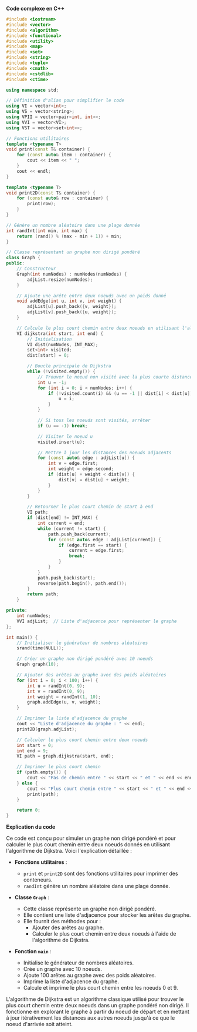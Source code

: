 **Code complexe en C++**

```cpp
#include <iostream>
#include <vector>
#include <algorithm>
#include <functional>
#include <utility>
#include <map>
#include <set>
#include <string>
#include <tuple>
#include <cmath>
#include <cstdlib>
#include <ctime>

using namespace std;

// Définition d'alias pour simplifier le code
using VI = vector<int>;
using VS = vector<string>;
using VPII = vector<pair<int, int>>;
using VVI = vector<VI>;
using VST = vector<set<int>>;

// Fonctions utilitaires
template <typename T>
void print(const T& container) {
    for (const auto& item : container) {
        cout << item << " ";
    }
    cout << endl;
}

template <typename T>
void print2D(const T& container) {
    for (const auto& row : container) {
        print(row);
    }
}

// Génère un nombre aléatoire dans une plage donnée
int randInt(int min, int max) {
    return (rand() % (max - min + 1)) + min;
}

// Classe représentant un graphe non dirigé pondéré
class Graph {
public:
    // Constructeur
    Graph(int numNodes) : numNodes(numNodes) {
        adjList.resize(numNodes);
    }

    // Ajoute une arête entre deux noeuds avec un poids donné
    void addEdge(int u, int v, int weight) {
        adjList[u].push_back({v, weight});
        adjList[v].push_back({u, weight});
    }

    // Calcule le plus court chemin entre deux noeuds en utilisant l'algorithme de Dijkstra
    VI dijkstra(int start, int end) {
        // Initialisation
        VI dist(numNodes, INT_MAX);
        set<int> visited;
        dist[start] = 0;

        // Boucle principale de Dijkstra
        while (!visited.empty()) {
            // Trouver le noeud non visité avec la plus courte distance
            int u = -1;
            for (int i = 0; i < numNodes; i++) {
                if (!visited.count(i) && (u == -1 || dist[i] < dist[u])) {
                    u = i;
                }
            }

            // Si tous les noeuds sont visités, arrêter
            if (u == -1) break;

            // Visiter le noeud u
            visited.insert(u);

            // Mettre à jour les distances des noeuds adjacents
            for (const auto& edge : adjList[u]) {
                int v = edge.first;
                int weight = edge.second;
                if (dist[u] + weight < dist[v]) {
                    dist[v] = dist[u] + weight;
                }
            }
        }

        // Retourner le plus court chemin de start à end
        VI path;
        if (dist[end] != INT_MAX) {
            int current = end;
            while (current != start) {
                path.push_back(current);
                for (const auto& edge : adjList[current]) {
                    if (edge.first == start) {
                        current = edge.first;
                        break;
                    }
                }
            }
            path.push_back(start);
            reverse(path.begin(), path.end());
        }
        return path;
    }

private:
    int numNodes;
    VVI adjList;  // Liste d'adjacence pour représenter le graphe
};

int main() {
    // Initialiser le générateur de nombres aléatoires
    srand(time(NULL));

    // Créer un graphe non dirigé pondéré avec 10 noeuds
    Graph graph(10);

    // Ajouter des arêtes au graphe avec des poids aléatoires
    for (int i = 0; i < 100; i++) {
        int u = randInt(0, 9);
        int v = randInt(0, 9);
        int weight = randInt(1, 10);
        graph.addEdge(u, v, weight);
    }

    // Imprimer la liste d'adjacence du graphe
    cout << "Liste d'adjacence du graphe : " << endl;
    print2D(graph.adjList);

    // Calculer le plus court chemin entre deux noeuds
    int start = 0;
    int end = 9;
    VI path = graph.dijkstra(start, end);

    // Imprimer le plus court chemin
    if (path.empty()) {
        cout << "Pas de chemin entre " << start << " et " << end << endl;
    } else {
        cout << "Plus court chemin entre " << start << " et " << end << " : ";
        print(path);
    }

    return 0;
}
```

**Explication du code**

Ce code est conçu pour simuler un graphe non dirigé pondéré et pour calculer le plus court chemin entre deux noeuds donnés en utilisant l'algorithme de Dijkstra. Voici l'explication détaillée :

* **Fonctions utilitaires** :
    * `print` et `print2D` sont des fonctions utilitaires pour imprimer des conteneurs.
    * `randInt` génère un nombre aléatoire dans une plage donnée.

* **Classe `Graph`** :
    * Cette classe représente un graphe non dirigé pondéré.
    * Elle contient une liste d'adjacence pour stocker les arêtes du graphe.
    * Elle fournit des méthodes pour :
        * Ajouter des arêtes au graphe.
        * Calculer le plus court chemin entre deux noeuds à l'aide de l'algorithme de Dijkstra.

* **Fonction `main`** :
    * Initialise le générateur de nombres aléatoires.
    * Crée un graphe avec 10 noeuds.
    * Ajoute 100 arêtes au graphe avec des poids aléatoires.
    * Imprime la liste d'adjacence du graphe.
    * Calcule et imprime le plus court chemin entre les noeuds 0 et 9.

L'algorithme de Dijkstra est un algorithme classique utilisé pour trouver le plus court chemin entre deux noeuds dans un graphe pondéré non dirigé. Il fonctionne en explorant le graphe à partir du noeud de départ et en mettant à jour itérativement les distances aux autres noeuds jusqu'à ce que le noeud d'arrivée soit atteint.